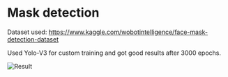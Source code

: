# Mask detection
Dataset used: https://www.kaggle.com/wobotintelligence/face-mask-detection-dataset

Used Yolo-V3 for custom training and got good results after 3000 epochs.

![Result](https://github.com/negiaditya/PROJECTS-Data_Science/blob/master/Mask%20Detector/Capture.PNG)
